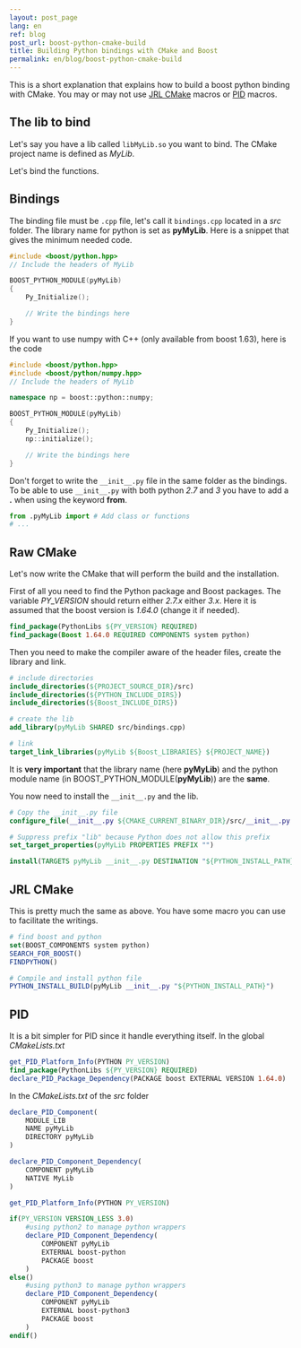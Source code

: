 ```yaml
---
layout: post_page
lang: en
ref: blog
post_url: boost-python-cmake-build
title: Building Python bindings with CMake and Boost
permalink: en/blog/boost-python-cmake-build
---
```


This is a short explanation that explains how to build a boost python binding with CMake. You may or may not use [JRL CMake](https://github.com/jrl-umi3218/jrl-cmakemodules) macros or [PID](https://github.com/lirmm/pid-workspace) macros.
<!--more-->

## The lib to bind
Let's say you have a lib called `libMyLib.so` you want to bind. 
The CMake project name is defined as *MyLib*.

Let's bind the functions.

## Bindings
The binding file must be `.cpp` file, let's call it `bindings.cpp` located in a *src* folder.
The library name for python is set as **pyMyLib**.
Here is a snippet that gives the minimum needed code.

```c++
#include <boost/python.hpp>
// Include the headers of MyLib

BOOST_PYTHON_MODULE(pyMyLib)
{
    Py_Initialize();

    // Write the bindings here
}
```

If you want to use numpy with C++ (only available from boost 1.63), here is the code

```c++
#include <boost/python.hpp>
#include <boost/python/numpy.hpp>
// Include the headers of MyLib

namespace np = boost::python::numpy;

BOOST_PYTHON_MODULE(pyMyLib)
{
    Py_Initialize();
    np::initialize();

    // Write the bindings here
}
```

Don't forget to write the `__init__.py` file in the same folder as the bindings. To be able to use `__init__.py` with both python *2.7* and *3* you have to add a **.** when using the keyword **from**.

```python
from .pyMyLib import # Add class or functions
# ...
```

## Raw CMake
Let's now write the CMake that will perform the build and the installation.

First of all you need to find the Python package and Boost packages. The variable *PY_VERSION* should return either *2.7.x* either *3.x*. Here it is assumed that the boost version is *1.64.0* (change it if needed).

```cmake
find_package(PythonLibs ${PY_VERSION} REQUIRED)
find_package(Boost 1.64.0 REQUIRED COMPONENTS system python)
```

Then you need to make the compiler aware of the header files, create the library and link.

```cmake
# include directories
include_directories(${PROJECT_SOURCE_DIR}/src)
include_directories(${PYTHON_INCLUDE_DIRS})
include_directories(${Boost_INCLUDE_DIRS})

# create the lib
add_library(pyMyLib SHARED src/bindings.cpp)

# link
target_link_libraries(pyMyLib ${Boost_LIBRARIES} ${PROJECT_NAME})
```

It is **very important** that the library name (here **pyMyLib**) and the python module name (in BOOST_PYTHON_MODULE(**pyMyLib**)) are the **same**.

You now need to install the `__init__.py` and the lib.

```cmake
# Copy the __init__.py file
configure_file(__init__.py ${CMAKE_CURRENT_BINARY_DIR}/src/__init__.py COPYONLY)

# Suppress prefix "lib" because Python does not allow this prefix
set_target_properties(pyMyLib PROPERTIES PREFIX "")

install(TARGETS pyMyLib __init__.py DESTINATION "${PYTHON_INSTALL_PATH}")
```

## JRL CMake
This is pretty much the same as above. You have some macro you can use to facilitate the writings.

```cmake
# find boost and python
set(BOOST_COMPONENTS system python)
SEARCH_FOR_BOOST()
FINDPYTHON()

# Compile and install python file
PYTHON_INSTALL_BUILD(pyMyLib __init__.py "${PYTHON_INSTALL_PATH}")
```

## PID
It is a bit simpler for PID since it handle everything itself. 
In the global *CMakeLists.txt*

```cmake
get_PID_Platform_Info(PYTHON PY_VERSION)
find_package(PythonLibs ${PY_VERSION} REQUIRED)
declare_PID_Package_Dependency(PACKAGE boost EXTERNAL VERSION 1.64.0)
```

In the *CMakeLists.txt* of the *src* folder

```cmake
declare_PID_Component(
    MODULE_LIB
    NAME pyMyLib
    DIRECTORY pyMyLib
)

declare_PID_Component_Dependency(
    COMPONENT pyMyLib
    NATIVE MyLib
)

get_PID_Platform_Info(PYTHON PY_VERSION)

if(PY_VERSION VERSION_LESS 3.0)
    #using python2 to manage python wrappers
    declare_PID_Component_Dependency(
        COMPONENT pyMyLib 
        EXTERNAL boost-python 
        PACKAGE boost
    )
else()
    #using python3 to manage python wrappers
    declare_PID_Component_Dependency(
        COMPONENT pyMyLib 
        EXTERNAL boost-python3 
        PACKAGE boost
    )
endif()
```